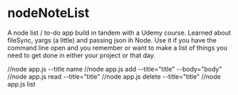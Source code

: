 # nodeNoteList

A node list / to-do app build in tandem with a Udemy course. Learned about fileSync, yargs (a little) and passing json ih Node.
Use it if you have the command line open and you remember or want to make a list of things you need to get done in either your project or that day.

//node app.js --title name
//node app.js add --title="title" --body="body"
//node app.js read --title="title"
//node app.js delete --title="title"
//node app.js list 
